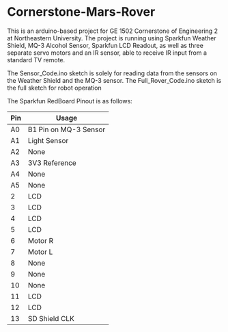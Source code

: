 # Cornerstone-Mars-Rover
This is an arduino-based project for GE 1502 Cornerstone of Engineering 2 at Northeastern University. 
The project is running using Sparkfun Weather Shield, MQ-3 Alcohol Sensor, Sparkfun LCD Readout, as well as three separate servo motors and an IR sensor, able to receive IR input from a standard TV remote.

The Sensor_Code.ino sketch is solely for reading data from the sensors on the Weather Shield and the MQ-3 sensor. The Full_Rover_Code.ino sketch is the full sketch for robot operation

The Sparkfun RedBoard Pinout is as follows:


| Pin | Usage                 |
|-----|-----------------------|
| A0  | B1 Pin on MQ-3 Sensor |
| A1  | Light Sensor          |
| A2  | None                  |
| A3  | 3V3 Reference         |
| A4  | None                  |
| A5  | None                  |
| 2   | LCD                   |
| 3   | LCD                   |
| 4   | LCD                   |
| 5   | LCD                   |
| 6   | Motor R               |
| 7   | Motor L               |
| 8   | None                  |
| 9   | None                  |
| 10  | None                  |
| 11  | LCD                   |
| 12  | LCD                   |
| 13  | SD Shield CLK         |